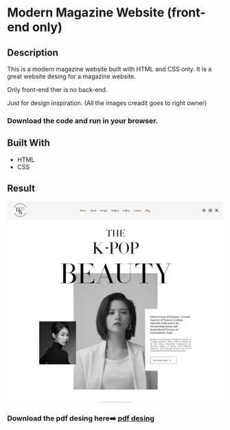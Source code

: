 # Modern Magazine Website (front-end only)

## Description

This is a modern magazine website built with HTML and CSS only. It is a great website desing for a magazine website.

Only front-end ther is no back-end.

Just for design inspiration.
(All the images creadit goes to right owner)

### Download the code and run in your browser.

## Built With

- HTML
- CSS


## Result 

![screenshot](./imgs/output%20img.png)

### Download the pdf desing here➡️  [pdf desing](./imgs/magazine%20website%20design%20inspiration.pdf)

